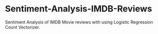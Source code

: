 # Sentiment-Analysis-IMDB-Reviews
Sentiment Analysis of IMDB Movie reviews with using Logistic Regression Count Vectorizer.
